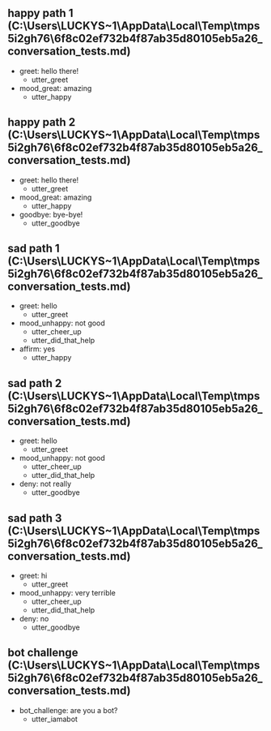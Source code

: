 ## happy path 1 (C:\Users\LUCKYS~1\AppData\Local\Temp\tmps5i2gh76\6f8c02ef732b4f87ab35d80105eb5a26_conversation_tests.md)
* greet: hello there!
    - utter_greet
* mood_great: amazing   <!-- predicted: deny: amazing -->
    - utter_happy   <!-- predicted: utter_deny -->


## happy path 2 (C:\Users\LUCKYS~1\AppData\Local\Temp\tmps5i2gh76\6f8c02ef732b4f87ab35d80105eb5a26_conversation_tests.md)
* greet: hello there!
    - utter_greet
* mood_great: amazing   <!-- predicted: deny: amazing -->
    - utter_happy   <!-- predicted: utter_deny -->
* goodbye: bye-bye!
    - utter_goodbye


## sad path 1 (C:\Users\LUCKYS~1\AppData\Local\Temp\tmps5i2gh76\6f8c02ef732b4f87ab35d80105eb5a26_conversation_tests.md)
* greet: hello
    - utter_greet
* mood_unhappy: not good   <!-- predicted: deny: not good -->
    - utter_cheer_up   <!-- predicted: utter_deny -->
    - utter_did_that_help   <!-- predicted: action_listen -->
* affirm: yes
    - utter_happy   <!-- predicted: utter_affirm -->


## sad path 2 (C:\Users\LUCKYS~1\AppData\Local\Temp\tmps5i2gh76\6f8c02ef732b4f87ab35d80105eb5a26_conversation_tests.md)
* greet: hello
    - utter_greet
* mood_unhappy: not good   <!-- predicted: deny: not good -->
    - utter_cheer_up   <!-- predicted: utter_deny -->
    - utter_did_that_help   <!-- predicted: action_listen -->
* deny: not really
    - utter_goodbye   <!-- predicted: utter_deny -->


## sad path 3 (C:\Users\LUCKYS~1\AppData\Local\Temp\tmps5i2gh76\6f8c02ef732b4f87ab35d80105eb5a26_conversation_tests.md)
* greet: hi
    - utter_greet
* mood_unhappy: very terrible   <!-- predicted: ask_yes_no: very terrible -->
    - utter_cheer_up   <!-- predicted: action_answer_yes_no -->
    - utter_did_that_help   <!-- predicted: action_listen -->
* deny: no
    - utter_goodbye   <!-- predicted: utter_deny -->


## bot challenge (C:\Users\LUCKYS~1\AppData\Local\Temp\tmps5i2gh76\6f8c02ef732b4f87ab35d80105eb5a26_conversation_tests.md)
* bot_challenge: are you a bot?   <!-- predicted: thank: are you a bot? -->
    - utter_iamabot   <!-- predicted: utter_thank -->


